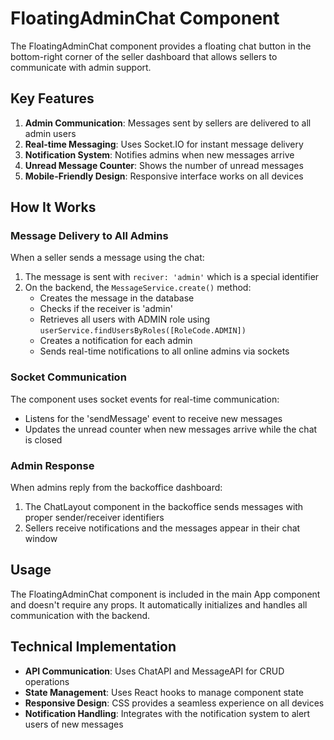 # FloatingAdminChat Component

The FloatingAdminChat component provides a floating chat button in the bottom-right corner of the seller dashboard that allows sellers to communicate with admin support.

## Key Features

1. **Admin Communication**: Messages sent by sellers are delivered to all admin users
2. **Real-time Messaging**: Uses Socket.IO for instant message delivery
3. **Notification System**: Notifies admins when new messages arrive
4. **Unread Message Counter**: Shows the number of unread messages
5. **Mobile-Friendly Design**: Responsive interface works on all devices

## How It Works

### Message Delivery to All Admins

When a seller sends a message using the chat:

1. The message is sent with `reciver: 'admin'` which is a special identifier
2. On the backend, the `MessageService.create()` method:
   - Creates the message in the database
   - Checks if the receiver is 'admin'
   - Retrieves all users with ADMIN role using `userService.findUsersByRoles([RoleCode.ADMIN])`
   - Creates a notification for each admin
   - Sends real-time notifications to all online admins via sockets

### Socket Communication

The component uses socket events for real-time communication:
- Listens for the 'sendMessage' event to receive new messages
- Updates the unread counter when new messages arrive while the chat is closed

### Admin Response

When admins reply from the backoffice dashboard:
1. The ChatLayout component in the backoffice sends messages with proper sender/receiver identifiers
2. Sellers receive notifications and the messages appear in their chat window

## Usage

The FloatingAdminChat component is included in the main App component and doesn't require any props. It automatically initializes and handles all communication with the backend.

## Technical Implementation

- **API Communication**: Uses ChatAPI and MessageAPI for CRUD operations
- **State Management**: Uses React hooks to manage component state
- **Responsive Design**: CSS provides a seamless experience on all devices
- **Notification Handling**: Integrates with the notification system to alert users of new messages 